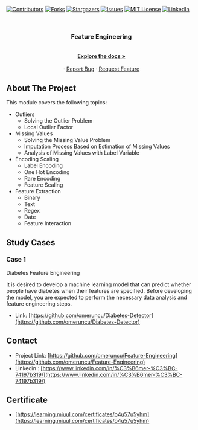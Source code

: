 [![Contributors][contributors-shield]][contributors-url]
[![Forks][forks-shield]][forks-url]
[![Stargazers][stars-shield]][stars-url]
[![Issues][issues-shield]][issues-url]
[![MIT License][license-shield]][license-url]
[![LinkedIn][linkedin-shield]][linkedin-url]

<!-- PROJECT LOGO -->
<br />
<p align="center">
  <a href="https://github.com/omeruncu/Feature-Engineering"></a>

  <h3 align="center">Feature Engineering</h3>

  <p align="center">
    <br />
    <a href="https://github.com/omeruncu/Feature-Engineering"><strong>Explore the docs »</strong></a>
    <br />
    <br />
    ·
    <a href="https://github.com/omeruncu/Feature-Engineering/issues">Report Bug</a>
    ·
    <a href="https://github.com/omeruncu/Feature-Engineering/issues">Request Feature</a>
  </p>
</p>

<!-- ABOUT THE PROJECT -->
## About The Project
This module covers the following topics:
- Outliers
  - Solving the Outlier Problem
  - Local Outlier Factor
- Missing Values
  - Solving the Missing Value Problem
  - Imputation Process Based on Estimation of Missing Values
  - Analysis of Missing Values ​​with Label Variable
- Encoding Scaling
  - Label Encoding
  - One Hot Encoding
  - Rare Encoding
  - Feature Scaling
- Feature Extraction
  - Binary
  - Text
  - Regex
  - Date
  - Feature Interaction

<!-- STUDY CASES -->
## Study Cases
### Case 1 

Diabetes Feature Engineering

It is desired to develop a machine learning model that can predict whether people have diabetes when their features are specified. Before developing the model, you are expected to perform the necessary data analysis and feature engineering steps.

* Link: [https://github.com/omeruncu/Diabetes-Detector](https://github.com/omeruncu/Diabetes-Detector)

<!-- CONTACT -->
## Contact

* Project Link: [https://github.com/omeruncu/Feature-Engineering](https://github.com/omeruncu/Feature-Engineering)
* Linkedin : [https://www.linkedin.com/in/%C3%B6mer-%C3%BC-74197b319/](https://www.linkedin.com/in/%C3%B6mer-%C3%BC-74197b319/)

## Certificate
* [https://learning.miuul.com/certificates/o4u57u5yhm](https://learning.miuul.com/certificates/o4u57u5yhm)

<!-- MARKDOWN LINKS & IMAGES -->
<!-- https://www.markdownguide.org/basic-syntax/#reference-style-links -->
[contributors-shield]: https://img.shields.io/github/contributors/omeruncu/Feature-Engineering.svg?style=for-the-badge
[contributors-url]: https://github.com/omeruncu/Feature-Engineering/graphs/contributors
[forks-shield]: https://img.shields.io/github/forks/omeruncu/Feature-Engineering.svg?style=for-the-badge
[forks-url]: https://github.com/omeruncu/Feature-Engineering/network/members
[stars-shield]: https://img.shields.io/github/stars/omeruncu/Feature-Engineering.svg?style=for-the-badge
[stars-url]: https://github.com/omeruncu/Feature-Engineering/stargazers
[issues-shield]: https://img.shields.io/github/issues/omeruncu/Feature-Engineering.svg?style=for-the-badge
[issues-url]: https://github.com/omeruncu/Feature-Engineering/issues
[license-shield]: https://img.shields.io/github/license/omeruncu/Feature-Engineering.svg?style=for-the-badge
[license-url]: https://github.com/omeruncu/Feature-Engineering/blob/master/LICENSE.txt
[linkedin-shield]: https://img.shields.io/badge/-LinkedIn-black.svg?style=for-the-badge&logo=linkedin&colorB=555
[linkedin-url]: https://www.linkedin.com/in/%C3%B6mer-%C3%BC-74197b319/
